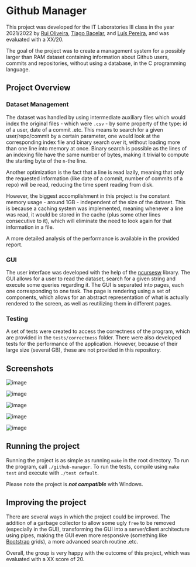 # Github Manager

This project was developed for the IT Laboratories III class in the year 2021/2022 by [Rui Oliveira](https://github.com/ruioliveira02), [Tiago Bacelar](https://github.com/tiago-bacelar), and [Luís Pereira](https://github.com/lumafepe), and was evaluated with a XX/20.

The goal of the project was to create a management system for a possibly larger than RAM dataset containing information about Github users, commits and repositories, without using a database, in the C programming language.

## Project Overview

### Dataset Management

The dataset was handled by using intermediate auxiliary files which would index the original files - which were ```.csv``` - by some property of the type: id of a user, date of a commit .etc. This means to search for a given user/repo/commit by a certain parameter, one would look at the corresponding index file and binary search over it, without loading more than one line into memory at once. Binary search is possible as the lines of an indexing file have the same number of bytes, making it trivial to compute the starting byte of the  ```n```-the line.

Another optimization is the fact that a line is read lazily, meaning that only the requested information (like date of a commit, number of commits of a repo) will be read, reducing the time spent reading from disk. 

However, the biggest accomplishment in this project is the constant memory usage - around 1GB - independent of the size of the dataset. This is because a caching system was implemented, meaning whenever a line was read, it would be stored in the cache (plus some other lines consecutive to it), which will eliminate the need to look again for that information in a file.

A more detailed analysis of the performance is available in the provided report.

### GUI

The user interface was developed with the help of the [ncursesw](https://pt.wikipedia.org/wiki/Ncurses) library. The GUI allows for a user to read the dataset, search for a given string and execute some queries regarding it. The GUI is separated into pages, each one corresponding to one task. The page is rendering using a set of components, which allows for an abstract representation of what is actually rendered to the screen, as well as reutilizing them in different pages.

### Testing

A set of tests were created to access the correctness of the program, which are provided in the ```tests/correctness``` folder. There were also developed tests for the performance of the application. However, because of their large size (several GB), these are not provided in this repository.

## Screenshots

![image](https://user-images.githubusercontent.com/70754369/153381510-5c823b78-3442-4d2e-91b8-b19c33629394.png)

![image](https://user-images.githubusercontent.com/70754369/153381682-9488ea1f-f1d4-4360-9cbe-06dfece7e91a.png)

![image](https://user-images.githubusercontent.com/70754369/153381855-2470c79b-61e9-4a15-a241-058cbbf8eea4.png)

![image](https://user-images.githubusercontent.com/70754369/153382046-ae3e4bab-4f24-479e-b296-350280f5d48a.png)

![image](https://user-images.githubusercontent.com/70754369/153382202-2dcf2cd7-a5c6-44bd-9cd5-f6f29d5eaf3a.png)


## Running the project

Running the project is as simple as running ```make``` in the root directory. To run the program, call ```./github-manager```. To run the tests, compile using ```make test``` and execute with ```./test default```.

Please note the project is ***not compatible*** with Windows.

## Improving the project

There are several ways in which the project could be improved. The addition of a garbage collector to allow some ugly ```free``` to be removed (especially in the GUI), transforming the GUI into a server/client architecture using pipes, making the GUI even more responsive (something like [Bootstrap](https://getbootstrap.com/) grids), a more advanced search routine .etc.

Overall, the group is very happy with the outcome of this project, which was evaluated with a XX score of 20.
